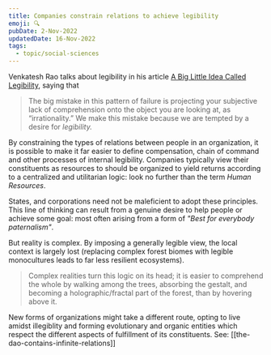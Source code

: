 ```yaml
---
title: Companies constrain relations to achieve legibility
emoji: 🔍
pubDate: 2-Nov-2022
updatedDate: 16-Nov-2022
tags:
  - topic/social-sciences
---
```


Venkatesh Rao talks about legibility in his article [A Big Little Idea Called Legibility](https://www.ribbonfarm.com/2010/07/26/a-big-little-idea-called-legibility/), saying that

>The big mistake in this pattern of failure is projecting your subjective lack of comprehension onto the object you are looking at, as “irrationality.” We make this mistake because we are tempted by a desire for _legibility._

By constraining the types of relations between people in an organization, it is possible to make it far easier to define compensation, chain of command and other processes of internal legibility. Companies typically view their constituents as resources to should be organized to yield returns according to a centralized and utilitarian logic: look no further than the term _Human Resources_.

States, and corporations need not be maleficient to adopt these principles. This line of thinking can result from a genuine desire to help people or achieve some goal: most often arising from a form of _"Best for everybody paternalism"_.

But reality is complex. By imposing a generally legible view, the local context is largely lost (replacing complex forest biomes with legible monocultures leads to far less resilient ecosystems).

> Complex realities turn this logic on its head; it is easier to comprehend the whole by walking among the trees, absorbing the gestalt, and becoming a holographic/fractal part of the forest, than by hovering above it.

New forms of organizations might take a different route, opting to live amidst illegiblity and forming evolutionary and organic entities which respect the different aspects of fulfillment of its constituents. See: [[the-dao-contains-infinite-relations]]

